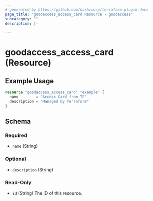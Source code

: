 ```yaml
---
# generated by https://github.com/hashicorp/terraform-plugin-docs
page_title: "goodaccess_access_card Resource - goodaccess"
subcategory: ""
description: |-
  
---
```


# goodaccess_access_card (Resource)



## Example Usage

```terraform
resource "goodaccess_access_card" "example" {
  name        = "Access Card from TF"
  description = "Managed by Terraform"
}
```

<!-- schema generated by tfplugindocs -->
## Schema

### Required

- `name` (String)

### Optional

- `description` (String)

### Read-Only

- `id` (String) The ID of this resource.
